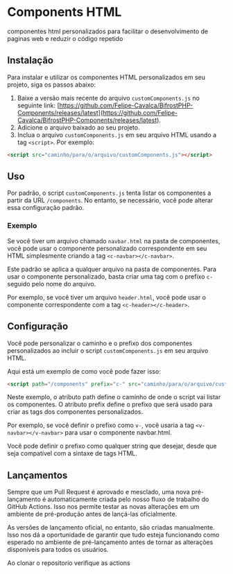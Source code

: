 # Components HTML

componentes html personalizados para facilitar o desenvolvimento de paginas web e reduzir o código repetido

## Instalação

Para instalar e utilizar os componentes HTML personalizados em seu projeto, siga os passos abaixo:

1. Baixe a versão mais recente do arquivo `customComponents.js` no seguinte link: [https://github.com/Felipe-Cavalca/BifrostPHP-Components/releases/latest](https://github.com/Felipe-Cavalca/BifrostPHP-Components/releases/latest).
1. Adicione o arquivo baixado ao seu projeto.
1. Inclua o arquivo `customComponents.js` em seu arquivo HTML usando a tag `<script>`. Por exemplo:

```html
<script src="caminho/para/o/arquivo/customComponents.js"></script>
```

## Uso

Por padrão, o script `customComponents.js` tenta listar os componentes a partir da URL `/components`. No entanto, se necessário, você pode alterar essa configuração padrão.

### Exemplo

Se você tiver um arquivo chamado `navbar.html` na pasta de componentes, você pode usar o componente personalizado correspondente em seu HTML simplesmente criando a tag `<c-navbar></c-navbar>`.

Este padrão se aplica a qualquer arquivo na pasta de componentes. Para usar o componente personalizado, basta criar uma tag com o prefixo `c-` seguido pelo nome do arquivo.

Por exemplo, se você tiver um arquivo `header.html`, você pode usar o componente correspondente com a tag `<c-header></c-header>`.

## Configuração

Você pode personalizar o caminho e o prefixo dos componentes personalizados ao incluir o script `customComponents.js` em seu arquivo HTML.

Aqui está um exemplo de como você pode fazer isso:

```html
<script path="/components" prefix="c-" src="caminho/para/o/arquivo/customComponents.js"></script>
```

Neste exemplo, o atributo path define o caminho de onde o script vai listar os componentes. O atributo prefix define o prefixo que será usado para criar as tags dos componentes personalizados.

Por exemplo, se você definir o prefixo como `v-`, você usaria a tag `<v-navbar></v-navbar>` para usar o componente navbar.html.

Você pode definir o prefixo como qualquer string que desejar, desde que seja compatível com a sintaxe de tags HTML.

## Lançamentos

Sempre que um Pull Request é aprovado e mesclado, uma nova pré-lançamento é automaticamente criada pelo nosso fluxo de trabalho do GitHub Actions. Isso nos permite testar as novas alterações em um ambiente de pré-produção antes de lançá-las oficialmente.

As versões de lançamento oficial, no entanto, são criadas manualmente. Isso nos dá a oportunidade de garantir que tudo esteja funcionando como esperado no ambiente de pré-lançamento antes de tornar as alterações disponíveis para todos os usuários.

Ao clonar o repositorio verifique as actions
